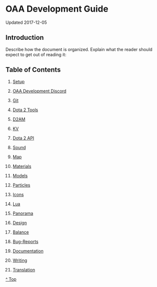 <head>

</head>

# OAA Development Guide

Updated 2017-12-05

## Introduction

Describe how the document is organized. Explain what the reader should expect to get out of reading it:

## Table of Contents

1. [Setup][1]

1. [OAA Development Discord][2]

2. [Git][3]

3. [Dota 2 Tools][4]

4. [D2AM][5]

5. [KV][6]

6. [Dota 2 API][7]

7. [Sound][8]

8. [Map][9]

9. [Materials][10]

10. [Models][11]

11. [Particles][12]

12. [Icons][13]

13. [Lua][14]

14. [Panorama][15]

15. [Design][16]

16. [Balance][17]

17. [Bug-Reports][18]

19. [Documentation][19]

20. [Writing][20]

21. [Translation][21]

[^ Top][99]

[1]: setup/README.md
[2]: discord/README.md
[3]: git/README.md
[4]: dota2tools/README.md
[5]: d2am/README.md
[6]: kv/README.md
[7]: api/README.md
[8]: sound/README.md
[9]: map/README.md
[10]: materials/README.md
[11]: models/README.md
[12]: particles/README.md
[13]: icons/README.md
[14]: lua/README.md
[15]: panorama/README.md
[16]: design/README.md
[17]: balance/README.md
[18]: bug-reports/README.md
[19]: documentation/README.md
[20]: writing/README.md
[21]: translation/README.md
[99]: README.md
